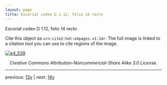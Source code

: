 ```yaml
---
layout: page
title: Escorial codex Ω 1.12, folio 14 recto
---
```


Escorial codex Ω 1.12, folio 14 recto

Cite this object as `urn:cite2:hmt:e4pages.v1:14r`.  The full image is linked to a citation tool you can use to cite regions of the image.

[![e4_539](http://www.homermultitext.org/iipsrv?IIIF=/project/homer/pyramidal/deepzoom/hmt/e4img/2017a/e4_539.tif/full/800,/0/default.jpg)](http://www.homermultitext.org/ict2/?urn=urn:cite2:hmt:e4img.2017a:e4_539) 

<p style="text-align: center; font-style: italic;">Creative Commons Attribution-Noncommercial-Share Alike 3.0 License.</p>

---

previous: [13v](../13v/) | next: [14v](../14v/)